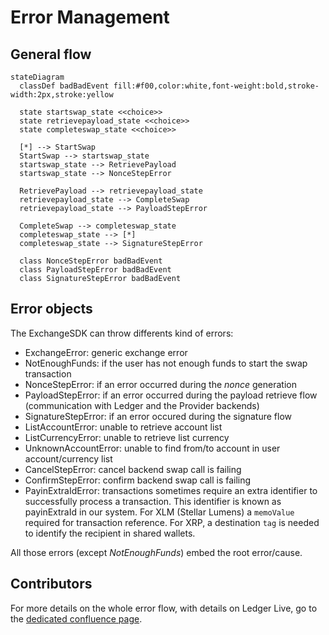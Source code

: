 # Error Management

## General flow

```mermaid
stateDiagram
  classDef badBadEvent fill:#f00,color:white,font-weight:bold,stroke-width:2px,stroke:yellow

  state startswap_state <<choice>>
  state retrievepayload_state <<choice>>
  state completeswap_state <<choice>>

  [*] --> StartSwap
  StartSwap --> startswap_state
  startswap_state --> RetrievePayload
  startswap_state --> NonceStepError

  RetrievePayload --> retrievepayload_state
  retrievepayload_state --> CompleteSwap
  retrievepayload_state --> PayloadStepError

  CompleteSwap --> completeswap_state
  completeswap_state --> [*]
  completeswap_state --> SignatureStepError

  class NonceStepError badBadEvent
  class PayloadStepError badBadEvent
  class SignatureStepError badBadEvent
```

## Error objects

The ExchangeSDK can throw differents kind of errors:

- ExchangeError: generic exchange error
- NotEnoughFunds: if the user has not enough funds to start the swap transaction
- NonceStepError: if an error occurred during the _nonce_ generation
- PayloadStepError: if an error occurred during the payload retrieve flow (communication with Ledger and the Provider backends)
- SignatureStepError: if an error occured during the signature flow
- ListAccountError: unable to retrieve account list
- ListCurrencyError: unable to retrieve list currency
- UnknownAccountError: unable to find from/to account in user account/currency list
- CancelStepError: cancel backend swap call is failing
- ConfirmStepError: confirm backend swap call is failing
- PayinExtraIdError: transactions sometimes require an extra identifier to successfully process a transaction. This identifier is known as payinExtraId in our system. For XLM (Stellar Lumens) a `memoValue` required for transaction reference. For XRP, a destination `tag` is needed to identify the recipient in shared wallets.

All those errors (except _NotEnoughFunds_) embed the root error/cause.

## Contributors

For more details on the whole error flow, with details on Ledger Live, go to the [dedicated confluence page](https://ledgerhq.atlassian.net/wiki/spaces/PTX/pages/4144530320/Errors).
